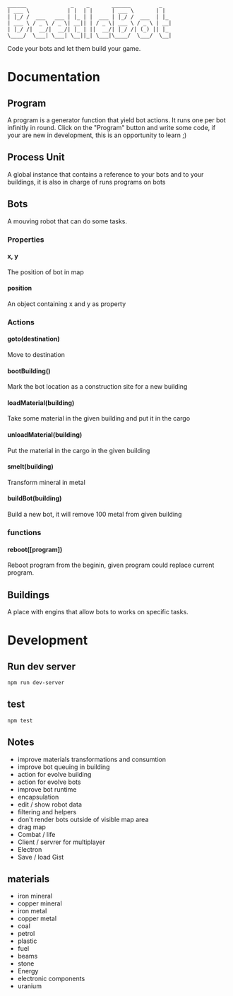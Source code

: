 
```
______              _    _       ______         _   
| ___ \            | |  | |      | ___ \       | |  
| |_/ /  ___   ___ | |_ | |  ___ | |_/ /  ___  | |_ 
| ___ \ / _ \ / _ \| __|| | / _ \| ___ \ / _ \ | __|
| |_/ /|  __/|  __/| |_ | ||  __/| |_/ /| (_) || |_ 
\____/  \___| \___| \__||_| \___|\____/  \___/  \__|
```

Code your bots and let them build your game.


Documentation
=============


Program
-------

A program is a generator function that yield bot actions. It runs one per bot infinitly in round.
Click on the "Program" button and write some code, if your are new in development, this is an opportunity to learn ;)


Process Unit
------------

A global instance that contains a reference to your bots and to your buildings, 
it is also in charge of runs programs on bots


Bots
----

A mouving robot that can do some tasks.


### Properties

#### x, y
The position of bot in map

#### position
An object containing x and y as property


### Actions

#### goto(destination)
Move to destination

#### bootBuilding()
Mark the bot location as a construction site for a new building

#### loadMaterial(building)
Take some material in the given building and put it in the cargo

#### unloadMaterial(building)
Put the material in the cargo in the given building

#### smelt(building)
Transform mineral in metal

#### buildBot(building)
Build a new bot, it will remove 100 metal from given building


### functions

#### reboot([program])
Reboot program from the beginin, given program could replace current program.


Buildings
---------

A place with engins that allow bots to works on specific tasks.



Development
===========

Run dev server
--------------

```
npm run dev-server
```

test
----

```
npm test
```

Notes
-----

- improve materials transformations and consumtion
- improve bot queuing in building
- action for evolve building
- action for evolve bots
- improve bot runtime
- encapsulation
- edit / show robot data
- filtering and helpers
- don't render bots outside of visible map area
- drag map
- Combat / life
- Client / servrer for multiplayer
- Electron
- Save / load Gist


materials
---------

- iron mineral
- copper mineral
- iron metal
- copper metal
- coal
- petrol
- plastic
- fuel
- beams
- stone
- Energy
- electronic components
- uranium